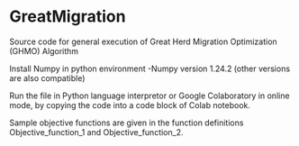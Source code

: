 # GreatMigration
Source code for general execution of Great Herd Migration Optimization (GHMO) Algorithm

Install Numpy in python environment
	-Numpy version 1.24.2 (other versions are also compatible)

Run the file in Python language interpretor or Google Colaboratory in online mode, by copying the code into a code block of Colab notebook.

Sample objective functions are given in the function definitions Objective_function_1 and Objective_function_2.

